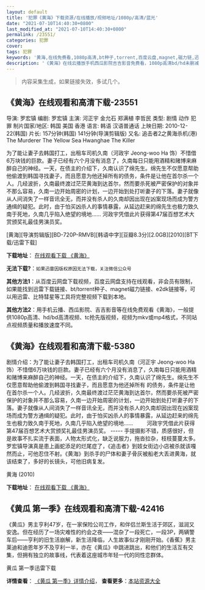 ```yaml
---
layout: default
title: '犯罪《黄海》下载资源/在线播放/视频地址/1080p/高清/蓝光'
date: "2021-07-10T14:40:30+0800"
last_modified_at: "2021-07-10T14:40:30+0800"
permalink: /23551/
categories: 犯罪
cover:
tags: 犯罪
keywords: '黄海,在线免费看,1080p高清,bt种子,torrent,百度云盘,magnet,磁力链,迅雷下载资源'
description: '《黄海》在线云播放手机西瓜影院吉吉影音免费看，1080p高清bd/hd未删减完整版和tc抢先枪版，mkv/mp4格式，附带bt/torrent种子、magnet/磁力链、百度云盘、网盘资源迅雷下载链接'
---
```


>内容采集生成，如果链接失效，多试几个。


## 《黄海》在线观看和高清下载-23551

导演: 罗宏镇
编剧: 罗宏镇
主演: 河正宇 金允石 郑满植 李哲民
类型: 剧情 动作 犯罪
制片国家/地区: 韩国 美国 香港
语言: 韩语 汉语普通话
上映日期: 2010-12-22(韩国)
片长: 157分钟(韩国) 141分钟(导演剪辑版)
又名: 追击者2之黄海杀机(港) The Murderer The Yellow Sea Hwanghae The Killer

为了能让妻子去韩国打工，出租车司机久南（河政宇 Jeong-woo Ha 饰）不惜借6万块钱的巨款。妻子已经有六个月没有消息了，久南每日只能用酒精和赌博来麻醉自己的神经。一天，在债主的介绍下，久南认识了绵先生。绵先生不仅愿意帮助他偷渡到韩国寻找妻子，而且愿意为他还掉所有的债务，条件是让他在首尔杀一个人。几经波折，久南最终渡过茫茫黄海到达首尔，然而要杀死被严密保护的对象并不那么容易，久南一边开始周密的计划，一边开始到处打听妻子的下落。妻子就像从人间消失了一样音讯全无，而并没有杀人的久南却因出现在凶案现场而成为警方通缉的疑犯。此时，由于怕买凶杀人的事情暴露，从延边赶来的绵先生也极力致久南于死地，久南几乎陷入绝望的境地……
河政宇凭借此片获得第47届百想艺术大赏颁奖礼最佳男演员奖。


[黄海][导演剪辑版][BD-720P-RMVB][韩语中字][豆瓣8.3分][2.0GB][2010][BT下载/迅雷下载]

**下载地址**： [在线观看下载 《黄海》](https://www.btdx8.com/torrent/the_yellow_sea_2010.html) 


**无法下载?**：`如果迅雷因版权原因无法下载，关注微信公众号 `

**其他方法1**：从百度云网盘下载视频，百度云网盘支持在线观看，非会员有限制，如果能找到迅雷下载链接、bt/torrent种子、magnet磁力链接、e2dk链接等，可以用迅雷、比特彗星等工具将完整视频下载到本地。

**其他方法2**：用手机云播、西瓜影院、吉吉影音等在线免费观看《黄海》，一般提供1080p高清、hd/bd高清视频、tc抢先版视频，视频为mkv或mp4格式，不同站点视频质量和播放速度不同。


## 《黄海》在线观看和高清下载-5380

剧情介绍：为了能让妻子去韩国打工，出租车司机久南（河正宇 Jeong-woo Ha 饰）不惜借6万块钱的巨款。妻子已经有六个月没有消息了，久南每日只能用酒精和赌博来麻醉自己的神经。一天，在债主的介绍下，久南认识了绵先生。绵先生不仅愿意帮助他偷渡到韩国寻找妻子，而且愿意为他还掉所有 的债务，条件是让他在首尔杀一个人。几经波折，久南最终渡过茫茫黄海到达首尔，然而要杀死被严密保护的对象并不那么容易，久南一边开始周密的计划，一边开始到处打听妻子的下落。妻子就像从人间消失了一样音讯全无，而并没有杀人的久南却因出现在凶案现场而成为警方通缉的疑犯。此时，由于怕买凶杀人的事情暴露，从延边赶来的绵先生也极力致久南于死地，久南几乎陷入绝望的境地……  　　河政宇凭借此片获得第47届百想艺术大赏颁奖礼最佳男演员奖。 ----- 手提摄影不错，质感很好，但是故事不扎实流于表面，人物太形式化，缺乏说服力，拖沓拉杂，枝枝蔓蔓太多。罗宏镇导演真是患上画蛇添足的烂尾症了，《追击者》到妓女街边小店被杀就该嘎然而止，可他忍住不射。《黄海》到杀手的尸体和妻子骨灰被船老大丢进黄海，就该结束了，多好的长镜头，可他旧病复发。


黄海 (2010)

**下载地址**： [在线观看下载 《黄海》](https://www.btbtdy.me/btdy/dy4874.html) 


## 《黄瓜 第一季》在线观看和高清下载-42416

《黄瓜》男主亨利47岁，在一家保险公司工作，和伴侣兰斯生活于郊区，滋润又安逸。但在经历了一场灾难性的约会之夜——混杂了一段死亡，一段3P，两辆警车后——亨利的旧生活崩解，新生活降临，人生故事似才刚刚开始。《香蕉》男主莱迪和迪恩年岁不及亨利一半，亦在《黄瓜》中跳进跳出，和他们的生活互有交集，但拥有独立的故事线，代表着这座城市年轻一代的同性恋群体。<!---剧情end--->


黄瓜 第一季迅雷下载

**详情查看**： [《黄瓜 第一季》详情介绍](/movie/42416/)， **查看更多**：[本站资源大全](/movie/t/all/)

